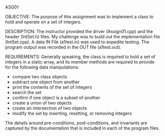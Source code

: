 ASG01

OBJECTIVE: 
The purpose of this assignment was to implement a class to hold and operate on a set of integers. 

DESCRIPTION:
The instructor provided the driver (Assign01.cpp) and the header (IntSet.h) files. 
My challenge was to build out the implementation file (IntSet.cpp).
A data IN File (a1test.in)  was used to expedite testing. 
The program output was recorded in the OUT file (a1test.out).

REQUIREMENTS:
Generally speaking, the class is required to hold a set of integers in a static array, and its member methods are required to provide for the following data manipulations:
- compare two class objects
- subtract one object from another
- print the contents of the set of integers
- search the set
- confirm if one object is a subset of another
- create a union of two objects
- create an intersection of two objects
- modify the set by inserting, resetting, or removing integers

The details around pre-conditions, post-conditions, and invariants are captured by the documentation that is included in each of the program files.
